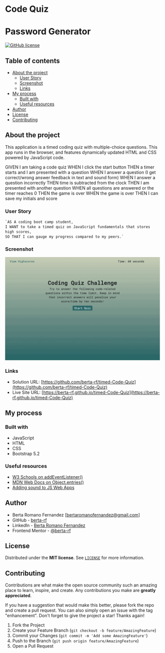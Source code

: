 # Code Quiz

# Password Generator

<a href="https://github.com/berta-rf/timed-Code-Quiz/blob/main/LICENSE"><img alt="GitHub license" src="https://img.shields.io/github/license/berta-rf/timed-Code-Quiz?style=for-the-badge"></a>

## Table of contents

- [About the project](#about)
  - [User Story](#user-story)
  - [Screenshot](#screenshot)
  - [Links](#links)
- [My process](#my-process)
  - [Built with](#built-with)
  - [Useful resources](#useful-resources)
- [Author](#author)
- [License](#license)
- [Contributing](#contributing)

## About the project

This application is a timed coding quiz with multiple-choice questions. This app runs in the browser, and features dynamically updated HTML and CSS powered by JavaScript code.

GIVEN I am taking a code quiz
WHEN I click the start button
THEN a timer starts and I am presented with a question
WHEN I answer a question (I get correct/wrong answer feedback in text and sound form)
WHEN I answer a question incorrectly
THEN time is subtracted from the clock
THEN I am presented with another question
WHEN all questions are answered or the timer reaches 0
THEN the game is over
WHEN the game is over
THEN I can save my initials and score

### User Story

    `AS A coding boot camp student,
    I WANT to take a timed quiz on JavaScript fundamentals that stores high scores,
    SO THAT I can gauge my progress compared to my peers.`

### Screenshot

![](./assets/images/applicationScreenshots.gif)

### Links

- Solution URL: [https://github.com/berta-rf/timed-Code-Quiz](https://github.com/berta-rf/timed-Code-Quiz)
- Live Site URL: [https://berta-rf.github.io/timed-Code-Quiz](https://berta-rf.github.io/timed-Code-Quiz)

## My process

### Built with

- JavaScript
- HTML
- CSS
- Bootstrap 5.2

### Useful resources

- [W3 Schools on addEventListener()](https://www.w3schools.com/jsref/met_element_addeventlistener.asp)
- [MDN Web Docs on Object.entries()](https://developer.mozilla.org/en-US/docs/Web/JavaScript/Reference/Global_Objects/Object/entries)
- [Adding sound to JS Web Apps](https://noaheakin.medium.com/adding-sound-to-your-js-web-app-f6a0ca728984)

## Author

- Berta Romano Fernandez [bertaromanofernandez@gmail.com]
- GitHub - [berta-rf](https://github.com/berta-rf)
- LinkedIn - [Berta Romano Fernandez](https://www.linkedin.com/in/berta-romano-fernandez-85a51117a/)
- Frontend Mentor - [@berta-rf](https://www.frontendmentor.io/profile/)

## License

Distributed under the **MIT license**. See [`LICENSE`](LICENSE) for more information.

## Contributing

Contributions are what make the open source community such an amazing place to learn, inspire, and create. Any contributions you make are **greatly appreciated**.

If you have a suggestion that would make this better, please fork the repo and create a pull request. You can also simply open an issue with the tag "enhancement".
Don't forget to give the project a star! Thanks again!

1. Fork the Project
2. Create your Feature Branch (`git checkout -b feature/AmazingFeature`)
3. Commit your Changes (`git commit -m 'Add some AmazingFeature'`)
4. Push to the Branch (`git push origin feature/AmazingFeature`)
5. Open a Pull Request
